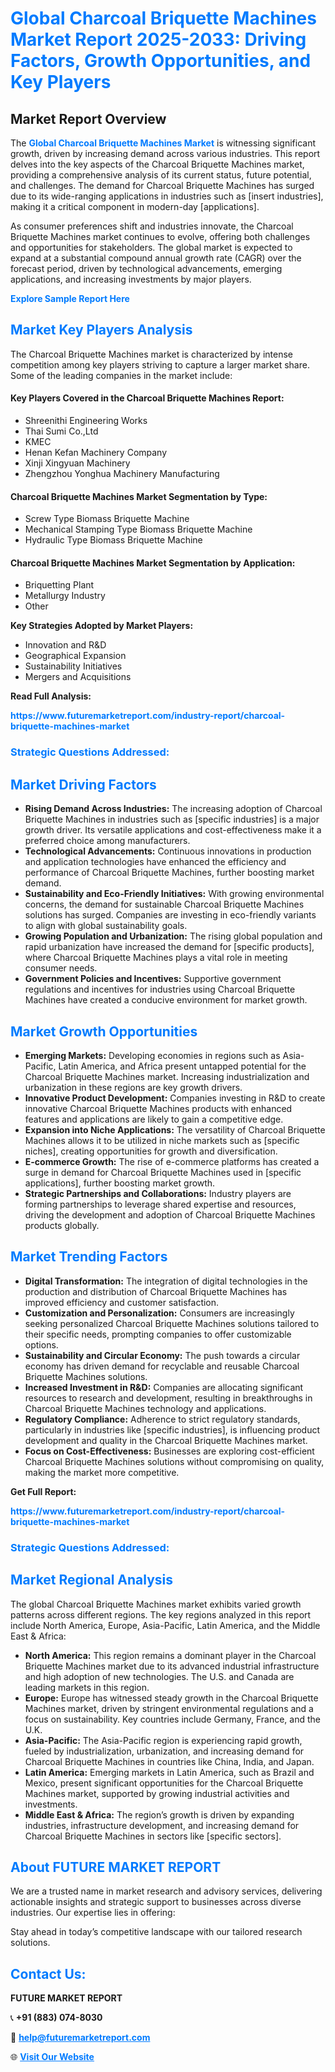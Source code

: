 <h1 style="color: #007BFF;">Global Charcoal Briquette Machines Market Report 2025-2033: Driving Factors, Growth Opportunities, and Key Players</h1>

<section id="overview">
<h2>Market Report Overview</h2>
<p>The <a href="https://www.futuremarketreport.com/industry-report/charcoal-briquette-machines-market" style="color: #007BFF; text-decoration: none;"><strong>Global Charcoal Briquette Machines Market</strong></a> is witnessing significant growth, driven by increasing demand across various industries. This report delves into the key aspects of the Charcoal Briquette Machines market, providing a comprehensive analysis of its current status, future potential, and challenges. The demand for Charcoal Briquette Machines has surged due to its wide-ranging applications in industries such as [insert industries], making it a critical component in modern-day [applications].</p>
<p>As consumer preferences shift and industries innovate, the Charcoal Briquette Machines market continues to evolve, offering both challenges and opportunities for stakeholders. The global market is expected to expand at a substantial compound annual growth rate (CAGR) over the forecast period, driven by technological advancements, emerging applications, and increasing investments by major players.</p>
</section>

<section id="overview">
<p><a href="https://www.futuremarketreport.com/request-sample/reportId=60223" style="color: #007BFF; text-decoration: none;"><strong>Explore Sample Report Here</strong></a></p>
</section>

<section id="key-players">
<h2 style="color: #007BFF;">Market Key Players Analysis</h2>
<p>The Charcoal Briquette Machines market is characterized by intense competition among key players striving to capture a larger market share. Some of the leading companies in the market include:</p>
<h4>Key Players Covered in the Charcoal Briquette Machines Report:</h4>
<ul><li>Shreenithi Engineering Works</li><li>Thai Sumi Co.,Ltd</li><li>KMEC</li><li>Henan Kefan Machinery Company</li><li>Xinji Xingyuan Machinery</li><li>Zhengzhou Yonghua Machinery Manufacturing</li></ul>
<h4>Charcoal Briquette Machines Market Segmentation by Type:</h4>
<ul><li>Screw Type Biomass Briquette Machine</li><li>Mechanical Stamping Type Biomass Briquette Machine</li><li>Hydraulic Type Biomass Briquette Machine</li></ul>

<h4>Charcoal Briquette Machines Market Segmentation by Application:</h4>
<ul><li>Briquetting Plant</li><li>Metallurgy Industry</li><li>Other</li></ul>
<p><strong>Key Strategies Adopted by Market Players:</strong></p>
<ul>
<li>Innovation and R&D</li>
<li>Geographical Expansion</li>
<li>Sustainability Initiatives</li>
<li>Mergers and Acquisitions</li>
</ul>
</section>

<section>
<p><strong>Read Full Analysis: </strong></p><a href="https://www.futuremarketreport.com/industry-report/charcoal-briquette-machines-market" style="color: #007BFF; text-decoration: none;"><strong>https://www.futuremarketreport.com/industry-report/charcoal-briquette-machines-market</strong></a>
<h3 style="color: #007BFF;">Strategic Questions Addressed:</h3>
</section>

<section id="driving-factors">
<h2 style="color: #007BFF;">Market Driving Factors</h2>
<ul>
<li><strong>Rising Demand Across Industries:</strong> The increasing adoption of Charcoal Briquette Machines in industries such as [specific industries] is a major growth driver. Its versatile applications and cost-effectiveness make it a preferred choice among manufacturers.</li>
<li><strong>Technological Advancements:</strong> Continuous innovations in production and application technologies have enhanced the efficiency and performance of Charcoal Briquette Machines, further boosting market demand.</li>
<li><strong>Sustainability and Eco-Friendly Initiatives:</strong> With growing environmental concerns, the demand for sustainable Charcoal Briquette Machines solutions has surged. Companies are investing in eco-friendly variants to align with global sustainability goals.</li>
<li><strong>Growing Population and Urbanization:</strong> The rising global population and rapid urbanization have increased the demand for [specific products], where Charcoal Briquette Machines plays a vital role in meeting consumer needs.</li>
<li><strong>Government Policies and Incentives:</strong> Supportive government regulations and incentives for industries using Charcoal Briquette Machines have created a conducive environment for market growth.</li>
</ul>
</section>

<section id="growth-opportunities">
<h2 style="color: #007BFF;">Market Growth Opportunities</h2>
<ul>
<li><strong>Emerging Markets:</strong> Developing economies in regions such as Asia-Pacific, Latin America, and Africa present untapped potential for the Charcoal Briquette Machines market. Increasing industrialization and urbanization in these regions are key growth drivers.</li>
<li><strong>Innovative Product Development:</strong> Companies investing in R&D to create innovative Charcoal Briquette Machines products with enhanced features and applications are likely to gain a competitive edge.</li>
<li><strong>Expansion into Niche Applications:</strong> The versatility of Charcoal Briquette Machines allows it to be utilized in niche markets such as [specific niches], creating opportunities for growth and diversification.</li>
<li><strong>E-commerce Growth:</strong> The rise of e-commerce platforms has created a surge in demand for Charcoal Briquette Machines used in [specific applications], further boosting market growth.</li>
<li><strong>Strategic Partnerships and Collaborations:</strong> Industry players are forming partnerships to leverage shared expertise and resources, driving the development and adoption of Charcoal Briquette Machines products globally.</li>
</ul>
</section>

<section id="trending-factors">
<h2 style="color: #007BFF;">Market Trending Factors</h2>
<ul>
<li><strong>Digital Transformation:</strong> The integration of digital technologies in the production and distribution of Charcoal Briquette Machines has improved efficiency and customer satisfaction.</li>
<li><strong>Customization and Personalization:</strong> Consumers are increasingly seeking personalized Charcoal Briquette Machines solutions tailored to their specific needs, prompting companies to offer customizable options.</li>
<li><strong>Sustainability and Circular Economy:</strong> The push towards a circular economy has driven demand for recyclable and reusable Charcoal Briquette Machines solutions.</li>
<li><strong>Increased Investment in R&D:</strong> Companies are allocating significant resources to research and development, resulting in breakthroughs in Charcoal Briquette Machines technology and applications.</li>
<li><strong>Regulatory Compliance:</strong> Adherence to strict regulatory standards, particularly in industries like [specific industries], is influencing product development and quality in the Charcoal Briquette Machines market.</li>
<li><strong>Focus on Cost-Effectiveness:</strong> Businesses are exploring cost-efficient Charcoal Briquette Machines solutions without compromising on quality, making the market more competitive.</li>
</ul>
</section>

<section>
<p><strong>Get Full Report: </strong></p><a href="https://www.futuremarketreport.com/industry-report/charcoal-briquette-machines-market" style="color: #007BFF; text-decoration: none;"><strong>https://www.futuremarketreport.com/industry-report/charcoal-briquette-machines-market</strong></a>
<h3 style="color: #007BFF;">Strategic Questions Addressed:</h3>
</section>


<section id="regional-analysis">
<h2 style="color: #007BFF;">Market Regional Analysis</h2>
<p>The global Charcoal Briquette Machines market exhibits varied growth patterns across different regions. The key regions analyzed in this report include North America, Europe, Asia-Pacific, Latin America, and the Middle East & Africa:</p>
<ul>
<li><strong>North America:</strong> This region remains a dominant player in the Charcoal Briquette Machines market due to its advanced industrial infrastructure and high adoption of new technologies. The U.S. and Canada are leading markets in this region.</li>
<li><strong>Europe:</strong> Europe has witnessed steady growth in the Charcoal Briquette Machines market, driven by stringent environmental regulations and a focus on sustainability. Key countries include Germany, France, and the U.K.</li>
<li><strong>Asia-Pacific:</strong> The Asia-Pacific region is experiencing rapid growth, fueled by industrialization, urbanization, and increasing demand for Charcoal Briquette Machines in countries like China, India, and Japan.</li>
<li><strong>Latin America:</strong> Emerging markets in Latin America, such as Brazil and Mexico, present significant opportunities for the Charcoal Briquette Machines market, supported by growing industrial activities and investments.</li>
<li><strong>Middle East & Africa:</strong> The region’s growth is driven by expanding industries, infrastructure development, and increasing demand for Charcoal Briquette Machines in sectors like [specific sectors].</li>
</ul>
</section>

<footer>
<h2 style="color: #007BFF;">About FUTURE MARKET REPORT</h2>
<p>We are a trusted name in market research and advisory services, delivering actionable insights and strategic support to businesses across diverse industries. Our expertise lies in offering:</p>

<p>Stay ahead in today’s competitive landscape with our tailored research solutions.</p>

<h2 style="color: #007BFF;">Contact Us:</h2>
<p><strong>FUTURE MARKET REPORT</strong></p>
<p>📞 <strong>+91 (883) 074-8030</strong></p>
<p>📧 <strong><a href="mailto:help@futuremarketreport.com" style="color: #007BFF;">help@futuremarketreport.com</a></strong></p>
<p>🌐 <strong><a href="https://www.futuremarketreport.com/" style="color: #007BFF;">Visit Our Website</a></strong></p>
</footer>